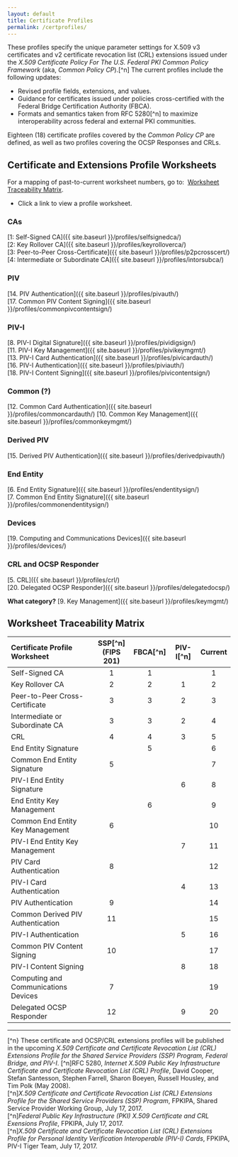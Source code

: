 ```yaml
---
layout: default
title: Certificate Profiles
permalink: /certprofiles/
---
```


These profiles specify the unique parameter settings for X.509 v3 certificates and v2 certificate revocation list (CRL) extensions issued under the _X.509 Certificate Policy For The U.S. Federal PKI Common Policy Framework_ (aka, _Common Policy CP_).[^n] The current profiles include the following updates:
* Revised profile fields, extensions, and values.<!--Validate this with Wendy.-->
* Guidance for certificates issued under policies cross-certified with the Federal Bridge Certification Authority (FBCA).
* Formats and semantics taken from RFC 5280[^n] to maximize interoperability across federal and external PKI communities. 

Eighteen (18) certificate profiles covered by the _Common Policy CP_ are defined, as well as two profiles covering the OCSP Responses and CRLs.

## Certificate and Extensions Profile Worksheets

For a mapping of past-to-current worksheet numbers, go to:&nbsp;&nbsp;[Worksheet Traceability Matrix](#historical-worksheet-traceability-matrix). 

* Click a link to view a profile worksheet.

### CAs 
 
[1: Self-Signed CA]({{ site.baseurl }}/profiles/selfsignedca/)<BR>
[2: Key Rollover CA]({{ site.baseurl }}/profiles/keyrolloverca/)<BR>
[3: Peer-to-Peer Cross-Certificate]({{ site.baseurl }}/profiles/p2pcrosscert/)<BR>
[4: Intermediate or Subordinate CA]({{ site.baseurl }}/profiles/intorsubca/)<BR>

### PIV

[14. PIV Authentication]({{ site.baseurl }}/profiles/pivauth/)<BR>
[17. Common PIV Content Signing]({{ site.baseurl }}/profiles/commonpivcontentsign/)<BR>

### PIV-I

[8. PIV-I Digital Signature]({{ site.baseurl }}/profiles/pividigsign/)<BR>
[11. PIV-I Key Management]({{ site.baseurl }}/profiles/pivikeymgmt/)<BR>
[13. PIV-I Card Authentication]({{ site.baseurl }}/profiles/pivicardauth/)<BR>
[16. PIV-I Authentication]({{ site.baseurl }}/profiles/piviauth/)<BR>
[18. PIV-I Content Signing]({{ site.baseurl }}/profiles/pivicontentsign/)<BR>

### Common (?)

[12. Common Card Authentication]({{ site.baseurl }}/profiles/commoncardauth/)
[10. Common Key Management]({{ site.baseurl }}/profiles/commonkeymgmt/)

### Derived PIV

[15. Derived PIV Authentication]({{ site.baseurl }}/profiles/derivedpivauth/)

### End Entity

[6. End Entity Signature]({{ site.baseurl }}/profiles/endentitysign/)<BR>
[7. Common End Entity Signature]({{ site.baseurl }}/profiles/commonendentitysign/)<BR>

### Devices

[19. Computing and Communications Devices]({{ site.baseurl }}/profiles/devices/)

### CRL and OCSP Responder

[5. CRL]({{ site.baseurl }}/profiles/crl/)<BR>
[20. Delegated OCSP Responder]({{ site.baseurl }}/profiles/delegatedocsp/)

**What category?**<!--Email to Wendy on 11-20 for her return from leave-->
[9. Key Management]({{ site.baseurl }}/profiles/keymgmt/)

## Worksheet Traceability Matrix
<!--The titles of worksheets 8, 9, 10, 11, 12, and 13 do not map to the titles of the current worksheets. Need to resolve these with Wendy.-->
| **Certificate Profile Worksheet**   | **SSP**[^n]<BR>**(FIPS 201)**        | **FBCA[^n]**     | **PIV-I[^n]**     | **Current**   |
| :----------------------------------  | :------:        | :-----------:      | :-----------:      | :-----------:      |
| Self-Signed CA                       | 1              | 1            |               | 1             |
| Key Rollover CA                      | 2              | 2            |  1            | 2             |
| Peer-to-Peer Cross-Certificate       | 3              | 3            |  2            | 3             |
| Intermediate or Subordinate CA       | 3              | 3            |  2            | 4             |
| CRL       | 4              | 4            |  3            | 5             |
| End Entity Signature       |                | 5            |               | 6             |
| Common End Entity Signature       | 5              |              |               | 7             |
| PIV-I End Entity Signature       |                |              |  6            | 8             |
| End Entity Key Management       |                |  6           |               | 9             |
| Common End Entity Key Management       | 6               |             |               | 10             |
| PIV-I End Entity Key Management       |                |             | 7              | 11             |
| PIV Card Authentication       | 8               |             |               | 12             |
| PIV-I Card Authentication       |                |             |  4             | 13             |
| PIV Authentication       |  9              |             |               | 14             |
| Common Derived PIV Authentication       |  11              |             |               | 15             |
| PIV-I Authentication       |                |             |  5             | 16             |
| Common PIV Content Signing       | 10               |             |               | 17             |
| PIV-I Content Signing       |                |             |  8             | 18             |
| Computing and Communications Devices       | 7               |             |               | 19             |
| Delegated OCSP Responder       | 12               |             | 9             | 20             |

_____________
[^n} These certificate and OCSP/CRL extensions profiles will be published in the upcoming _X.509 Certificate and Certificate Revocation List (CRL) Extensions Profile for the Shared Service Providers (SSP) Program, Federal Bridge, and PIV-I_.
[^n]RFC 5280, _Internet X.509 Public Key Infrastructure Certificate and Certificate Revocation List (CRL) Profile_, David Cooper, Stefan Santesson, Stephen Farrell, Sharon Boeyen, Russell Housley, and Tim Polk (May 2008).<BR>
[^n]_X.509 Certificate and Certificate Revocation List (CRL) Extensions Profile for the Shared Service Providers (SSP) Program_, FPKIPA, Shared Service Provider Working Group, July 17, 2017.<BR>
[^n]_Federal Public Key Infrastructure (PKI) X.509 Certificate and CRL Exensions Profile_, FPKIPA, July 17, 2017.<BR>
[^n]_X.509 Certificate and Certificate Revocation List (CRL) Extensions Profile for Personal Identity Verification Interoperable (PIV-I) Cards_, FPKIPA, PIV-I Tiger Team, July 17, 2017.

